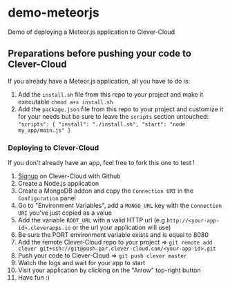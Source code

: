 demo-meteorjs
=================================

Demo of deploying a Meteor.js application to Clever-Cloud

## Preparations before pushing your code to Clever-Cloud

If you already have a Meteor.js application, all you have to do is:

1. Add the ``install.sh`` file from this repo to your project and make it executable ``chmod a+x install.sh``
2. Add the ``package.json`` file from this repo to your project and customize it for your needs but be sure to leave the ``scripts`` section untouched: ``"scripts": { "install": "./install.sh", "start": "node my_app/main.js" }``

### Deploying to Clever-Cloud

If you don't already have an app, feel free to fork this one to test !

1. [Signup](https://api.clever-cloud.com/v2/github/signup) on Clever-Cloud with Github
2. Create a Node.js application
3. Create a MongoDB addon and copy the ``Connection URI`` in the ``Configuration`` panel
4. Go to "Environment Variables", add a ``MONGO_URL`` key with the ``Connection URI`` you've just copied as a value
5. Add the variable ``ROOT_URL`` with a valid HTTP url (e.g.``http://<your-app-id>.cleverapps.io`` or the url your application will use)
6. Be sure the PORT environment variable exists and is equal to 8080
7. Add the remote Clever-Cloud repo to your project => ``git remote add clever git+ssh://git@push.par.clever-cloud.com/<your-app-id>.git``
8. Push your code to Clever-Cloud => ``git push clever master``
9. Watch the logs and wait for your app to start
10. Visit your application by clicking on the "Arrow" top-right button
11. Have fun :)
